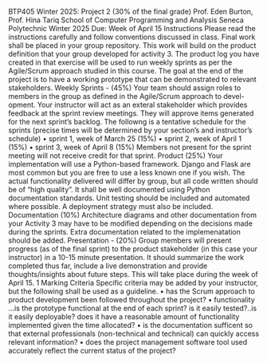 BTP405 Winter 2025: Project 2 (30% of the final grade)
Prof. Eden Burton, Prof. Hina Tariq
School of Computer Programming and Analysis
Seneca Polytechnic
Winter 2025
Due: Week of April 15
Instructions
Please read the instructions carefully and follow conventions discussed in class. Final work shall be
placed in your group repository.
This work will build on the product definition that your group developed for activity 3.
The product log you have created in that exercise will be used to run weekly sprints as per the
Agile/Scrum approach studied in this course. The goal at the end of the project is to have a working
prototype that can be demonstrated to relevant stakeholders.
Weekly Sprints - (45%)
Your team should assign roles to members in the group as defined in the Agile/Scrum approach to devel-
opment. Your instructor will act as an exteral stakeholder which provides feedback at the sprint review
meetings. They will approve items generated for the next sprint’s backlog.
The followng is a tentative schedule for the sprints (precise times will be determined by your section’s
and instructor’s schedule)
• sprint 1, week of March 25 (15%)
• sprint 2, week of April 1 (15%)
• sprint 3, week of April 8 (15%)
Members not present for the sprint meeting will not receive credit for that sprint.
Product (25%)
Your implementation will use a Python-based framework. Django and Flask are most common but
you are free to use a less known one if you wish.
The actual functionality delivered will differ by group, but all code written should be of “high quality”.
It shall be well documented using Python documentation standards. Unit testing should be included
and automated where possible. A deployment strategy must also be included.
Documentation (10%)
Architecture diagrams and other documentation from your Activity 3 may have to be modified depending
on the decisions made during the sprints. Extra documentation related to the implemenatation should
be added.
Presentation - (20%)
Group members will present progress (as of the final sprint) to the product stakeholder (in this case your
instructor) in a 10-15 minute presentation. It should summarize the work completed thus far, include
a live demonstration and provide thoughts/insights about future steps. This will take place during the
week of April 15.
1
Marking Criteria
Specific criteria may be added by your instructor, but the following shall be used as a guideline.
• has the Scrum approach to product development been followed throughout the project?
• functionality ...is the prototype functional at the end of each sprint? is it easily tested?..is it
easily deployable? does it have a reasonable amount of functionality implemented given the time
allocated?
• is the documentation sufficent so that external professionals (non-technical and technical) can
quickly access relevant information?
• does the project management software tool used accurately reflect the current status of the project?